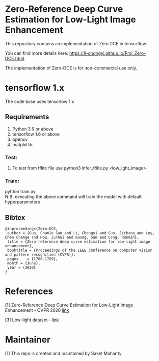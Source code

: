 # Zero-Reference Deep Curve Estimation for Low-Light Image Enhancement

This repository contains an implementation of Zero DCE in tensorflow

You can find more details here: https://li-chongyi.github.io/Proj_Zero-DCE.html.

The implementation of Zero-DCE is for non-commercial use only. 

# tensorflow 1.x
The code base uses tensorlow 1.x

## Requirements
1. Python 3.6 or above
2. tensorflow 1.6 or above
3. opencv
4. matplotlib


### Test: 
1. To test from tflite file use python3 infer_tflite.py <low_lght_image>

### Train: 
pyhton train.py <br>
N.B. executing the above command will train the model with default hyperparameters


## Bibtex

```
@inproceedings{Zero-DCE,
 author = {Guo, Chunle Guo and Li, Chongyi and Guo, Jichang and Loy, Chen Change and Hou, Junhui and Kwong, Sam and Cong, Runmin},
 title = {Zero-reference deep curve estimation for low-light image enhancement},
 booktitle = {Proceedings of the IEEE conference on computer vision and pattern recognition (CVPR)},
 pages    = {1780-1789},
 month = {June},
 year = {2020}
}
```
# References
[1] Zero-Reference Deep Curve Estimation for Low-Light Image Enhancement - CVPR 2020 [link](https://openaccess.thecvf.com/content_CVPR_2020/papers/Guo_Zero-Reference_Deep_Curve_Estimation_for_Low-Light_Image_Enhancement_CVPR_2020_paper.pdf)

[3] Low-light dataset - [link](https://drive.google.com/file/d/1HiLtYiyT9R7dR9DRTLRlUUrAicC4zzWN/view)

# Maintainer
[1] This repo is created and maintained by Saket Mohanty
